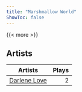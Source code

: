 ```yaml
---
title: "Marshmallow World"
ShowToc: false
---
```


{{< more >}}

## Artists
Artists | Plays 
----- | -----: 
[Darlene Love](/artists/darlene-love-118320) | 2

